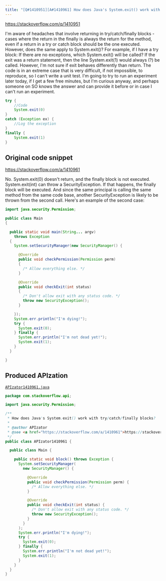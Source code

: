 ```yaml
---
title: "[Q#1410951][A#1410961] How does Java's System.exit() work with try/catch/finally blocks?"
---
```


https://stackoverflow.com/q/1410951

I'm aware of headaches that involve returning in try/catch/finally blocks - cases where the return in the finally is always the return for the method, even if a return in a try or catch block should be the one executed.
However, does the same apply to System.exit()? For example, if I have a try block:
If there are no exceptions, which System.exit() will be called? If the exit was a return statement, then the line System.exit(1) would always (?) be called. However, I'm not sure if exit behaves differently than return.
The code is in an extreme case that is very difficult, if not impossible, to reproduce, so I can't write a unit test. I'm going to try to run an experiment later today, if I get a few free minutes, but I'm curious anyway, and perhaps someone on SO knows the answer and can provide it before or in case I can't run an experiment.


```java
try {
    //Code
    System.exit(0)
}
catch (Exception ex) {
    //Log the exception
}
finally {
    System.exit(1)
}
```


## Original code snippet

https://stackoverflow.com/a/1410961

No. System.exit(0) doesn't return, and the finally block is not executed.
System.exit(int) can throw a SecurityException. If that happens, the finally block will be executed. And since the same principal is calling the same method from the same code base, another SecurityException is likely to be thrown from the second call.
Here's an example of the second case:

```java
import java.security.Permission;

public class Main
{

  public static void main(String... argv)
    throws Exception
  {
    System.setSecurityManager(new SecurityManager() {

      @Override
      public void checkPermission(Permission perm)
      {
        /* Allow everything else. */
      }

      @Override
      public void checkExit(int status)
      {
        /* Don't allow exit with any status code. */
        throw new SecurityException();
      }

    });
    System.err.println("I'm dying!");
    try {
      System.exit(0);
    } finally {
      System.err.println("I'm not dead yet!");
      System.exit(1);
    }
  }

}
```

## Produced APIzation

[`APIzator1410961.java`](/data/search/java/APIzator1410961.java)

```java
package com.stackoverflow.api;

import java.security.Permission;

/**
 * How does Java's System.exit() work with try/catch/finally blocks?
 *
 * @author APIzator
 * @see <a href="https://stackoverflow.com/a/1410961">https://stackoverflow.com/a/1410961</a>
 */
public class APIzator1410961 {

  public class Main {

    public static void block() throws Exception {
      System.setSecurityManager(
        new SecurityManager() {

          @Override
          public void checkPermission(Permission perm) {
            /* Allow everything else. */
          }

          @Override
          public void checkExit(int status) {
            /* Don't allow exit with any status code. */
            throw new SecurityException();
          }
        }
      );
      System.err.println("I'm dying!");
      try {
        System.exit(0);
      } finally {
        System.err.println("I'm not dead yet!");
        System.exit(1);
      }
    }
  }
}
```